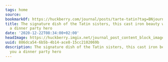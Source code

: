 ```yaml
---
tags: home
source:
bookmarkOf: https://huckberry.com/journal/posts/tarte-tatin?tag=BNjournalVideo1222&utm\_campaign=12.22.20%20Gift%20Cards%20%28WdGXSb%29&utm\_medium=email&utm\_source=Newsletter%20-%20International%20-%20Last%2090%20Opener&\_ke=eyJrbF9jb21wYW55X2lkIjogImJWdnZCZSIsICJrbF9lbWFpbCI6ICJoZWxsb0B5YW5uaWNrc2NodXR6LmNvbSJ9
title: The signature dish of the Tatin sisters, this cast iron beauty will make you
  a dinner party hero
date: '2020-12-22T08:34:00+02:00'
headImage: https://huckberry.imgix.net/journal_post_content_block_images/000/002/407/images/original/food_tatin_1.jpg
uuid: 886dca54-6b5b-4b14-ace8-15cc2102069b
description: The signature dish of the Tatin sisters, this cast iron beauty will make
  you a dinner party hero
---
```


